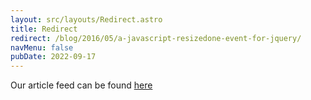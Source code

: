 ```yaml
---
layout: src/layouts/Redirect.astro
title: Redirect
redirect: /blog/2016/05/a-javascript-resizedone-event-for-jquery/
navMenu: false
pubDate: 2022-09-17
---
```

<div>
Our article feed can be found <a href="/blog/2016/05/a-javascript-resizedone-event-for-jquery/">here</a>
</div>

